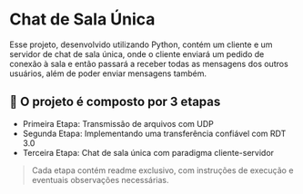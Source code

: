 # Chat de Sala Única
Esse projeto, desenvolvido utilizando Python, contém um cliente e um servidor de chat de sala única, onde o cliente enviará um pedido de conexão à sala e então passará a receber todas as mensagens dos outros usuários, 
além de poder enviar mensagens também. 

## 📝 O projeto é composto por 3 etapas
- Primeira Etapa: Transmissão de arquivos com UDP
- Segunda Etapa: Implementando uma transferência confiável com RDT 3.0
- Terceira Etapa: Chat de sala única com paradigma cliente-servidor
  
> Cada etapa contém readme exclusivo, com instruções de execução e eventuais observações necessárias.
